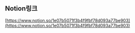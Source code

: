 ## Notion링크
[https://www.notion.so/1e07b5071f3b4f9fbf78d093a77be903](https://www.notion.so/1e07b5071f3b4f9fbf78d093a77be903)